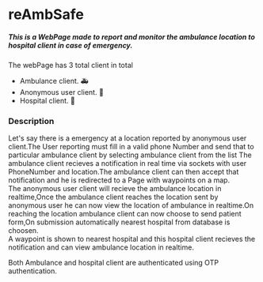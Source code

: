 # reAmbSafe

##### This is a WebPage made to report and monitor the ambulance location to hospital client in case of emergency.

The webPage has 3 total client in total 
* Ambulance client. :ambulance:
* Anonymous user client. :busts_in_silhouette:
* Hospital client.  :hospital:

### Description

Let's say there is a emergency at a location reported by  anonymous user client.The User reporting must fill in a valid phone Number and send that to particular ambulance client by selecting ambulance client from the list
The ambulance client recieves a notification in real time via sockets with user PhoneNumber and location.The ambulance client can then accept that notification and he is redirected to a Page with waypoints on a map.<br/>
The anonymous user client will recieve the ambulance location in realtime,Once the ambulance client reaches the location sent by anonymous user he can now view the location of ambulance in realtime.On reaching the location ambulance client can now choose to send patient form,On submission automatically nearest hospital from database is choosen.<br/>
A waypoint is shown to nearest hospital and this hospital client recieves the notification and can view ambulance location in realtime.

Both Ambulance and hospital client are authenticated using OTP authentication.
